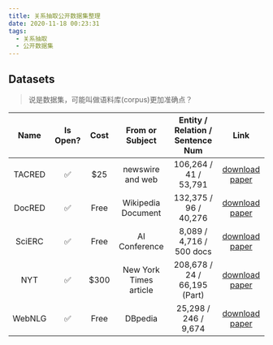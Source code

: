 ```yaml
---
title: 关系抽取公开数据集整理
date: 2020-11-18 00:23:31
tags: 
  - 关系抽取
  - 公开数据集
---
```

## Datasets
<!-- ✅❌ -->
> 说是数据集，可能叫做语料库(corpus)更加准确点？

| Name | Is Open? | Cost | From or Subject | Entity / Relation / Sentence Num | Link |
|:--:|:--:|:--:|:--:|:--:|:--:|
|TACRED|✅| $25 |  newswire and web |   106,264 / 41 / 53,791 | [download](https://nlp.stanford.edu/projects/tacred/) [paper](http://aclweb.org/anthology/D17-1004)|
|DocRED|✅| Free | Wikipedia Document | 132,375 / 96 / 40,276 | [download](https://github.com/thunlp/DocRED) [paper](http://arxiv.org/abs/1906.06127)|
|SciERC|✅|Free|AI Conference|8,089 / 4,716 / 500 docs|[download](http://nlp.cs.washington.edu/sciIE/) [paper](http://arxiv.org/abs/1808.09602)|
|NYT|✅|$300|New York Times article| 208,678 / 24 / 66,195 (Part) | [download](https://drive.google.com/open?id=10f24s9gM7NdyO3z5OqQxJgYud4NnCJg3) [paper](http://aclweb.org/anthology/P18-1047)|
|WebNLG|✅|Free| DBpedia | 25,298 / 246 / 9,674 |[download](https://webnlg-challenge.loria.fr/download/) [paper](http://aclweb.org/anthology/P18-1047)|
